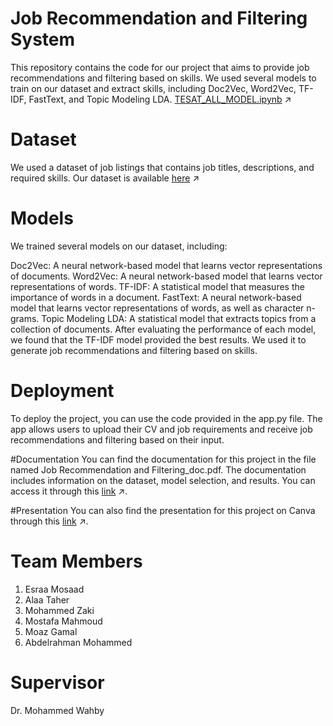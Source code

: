 
# **Job Recommendation and Filtering System**
This repository contains the code for our project that aims to provide job recommendations and filtering based on skills. We used several models to train on our dataset and extract skills, including Doc2Vec, Word2Vec, TF-IDF, FastText, and Topic Modeling LDA.
[TESAT_ALL_MODEL.ipynb]([https://colab.research.google.com/drive/1iTZ5lqec37lPFf8UghWfwMK0A9q8lRPF#scrollTo=oUVzjcn8y6Zr](https://colab.research.google.com/github/EsraaMosaad/our_project/blob/main/TESAT_ALL_MODEL.ipynb)) ↗

# Dataset
We used a dataset of job listings that contains job titles, descriptions, and required skills. Our dataset is available [here](https://drive.google.com/file/d/1-608bi-T6aMGUQwqJbyWrIQkTR0HI0TN/view?usp=sharing) ↗

# Models
We trained several models on our dataset, including:

Doc2Vec: A neural network-based model that learns vector representations of documents.
Word2Vec: A neural network-based model that learns vector representations of words.
TF-IDF: A statistical model that measures the importance of words in a document.
FastText: A neural network-based model that learns vector representations of words, as well as character n-grams.
Topic Modeling LDA: A statistical model that extracts topics from a collection of documents.
After evaluating the performance of each model, we found that the TF-IDF model provided the best results. We used it to generate job recommendations and filtering based on skills.

# Deployment
To deploy the project, you can use the code provided in the app.py file. The app allows users to upload their CV and job requirements and receive job recommendations and filtering based on their input.


#Documentation
You can find the documentation for this project in the file named Job Recommendation and Filtering_doc.pdf. The documentation includes information on the dataset, model selection, and results. You can access it through this [link](https://github.com/EsraaMosaad/our_project/blob/main/Job%20Recommendation%20and%20Filtering_doc.pdf) ↗.



#Presentation
You can also find the presentation for this project on Canva through this [link](https://www.canva.com/design/DAFnrTtnyBc/wDG92qtlamPBourWG-04BQ/edit?utm_content=DAFnrTtnyBc&utm_campaign=designshare&utm_medium=link2&utm_source=sharebutton) ↗.




# Team Members
1. Esraa Mosaad
2. Alaa Taher
3. Mohammed Zaki
4. Mostafa Mahmoud
5. Moaz Gamal
6. Abdelrahman Mohammed


# Supervisor
Dr. Mohammed Wahby
